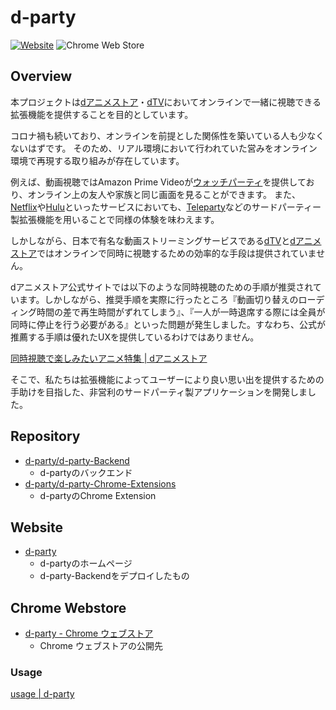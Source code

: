 # d-party

[![Website](https://img.shields.io/website?label=d-party.net&up_message=online&url=https%3A%2F%2Fd-party.net)](https://d-party.net)
![Chrome Web Store](https://img.shields.io/chrome-web-store/users/ibmlcfpijglpfbfgaleaeooebgdgcbpc?label=Chrome%20WebStore%20Download)

## Overview

本プロジェクトは[dアニメストア](https://anime.dmkt-sp.jp/animestore/)・[dTV](https://video.dmkt-sp.jp/)においてオンラインで一緒に視聴できる拡張機能を提供することを目的としています。

コロナ禍も続いており、オンラインを前提とした関係性を築いている人も少なくないはずです。
そのため、リアル環境において行われていた営みをオンライン環境で再現する取り組みが存在しています。

例えば、動画視聴ではAmazon Prime Videoが[ウォッチパーティ](https://www.amazon.co.jp/adlp/watchparty)を提供しており、オンライン上の友人や家族と同じ画面を見ることができます。
また、[Netflix](https://www.netflix.com/jp/)や[Hulu](https://www.hulu.jp/)といったサービスにおいても、[Teleparty](https://www.teleparty.com/)などのサードパーティー製拡張機能を用いることで同様の体験を味わえます。

しかしながら、日本で有名な動画ストリーミングサービスである[dTV](https://video.dmkt-sp.jp/)と[dアニメストア](https://anime.dmkt-sp.jp/animestore/tp_pc)ではオンラインで同時に視聴するための効率的な手段は提供されていません。

dアニメストア公式サイトでは以下のような同時視聴のための手順が推奨されています。しかしながら、推奨手順を実際に行ったところ『動画切り替えのローディング時間の差で再生時間がずれてしまう』、『一人が一時退席する際には全員が同時に停止を行う必要がある』といった問題が発生しました。すなわち、公式が推薦する手順は優れたUXを提供しているわけではありません。

[同時視聴で楽しみたいアニメ特集 | dアニメストア](https://anime.dmkt-sp.jp/animestore/CP/CP00001106)

そこで、私たちは拡張機能によってユーザーにより良い思い出を提供するための手助けを目指した、非営利のサードパーティ製アプリケーションを開発しました。

## Repository

- [d-party/d-party-Backend](https://github.com/d-party/d-party-Backend)
   - d-partyのバックエンド
-  [d-party/d-party-Chrome-Extensions](https://github.com/d-party/d-party-Chrome-Extensions)
   - d-partyのChrome Extension

## Website

- [d-party](https://d-party.net/)
   - d-partyのホームページ
   - d-party-Backendをデプロイしたもの

## Chrome Webstore

- [d-party - Chrome ウェブストア](https://chrome.google.com/webstore/detail/d-party/ibmlcfpijglpfbfgaleaeooebgdgcbpc)
   - Chrome ウェブストアの公開先

### Usage
[usage | d-party](https://d-party.net/usage)
